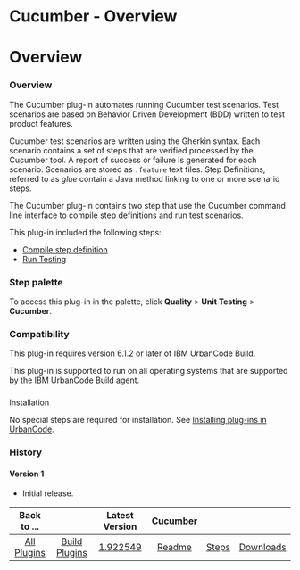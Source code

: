 
Cucumber - Overview
===================

# Overview



### Overview




 


The Cucumber plug-in automates running Cucumber test scenarios. Test scenarios are based on 
Behavior Driven Development (BDD) written to test product features. 


Cucumber test scenarios are written using the 
Gherkin syntax. Each scenario contains a set of steps that are verified processed by the Cucumber tool. A report of 
success or failure is generated for each scenario. Scenarios are stored as `.feature` text files. Step Definitions, 
referred to as *glue* contain a Java method linking to one or more scenario steps.


The Cucumber plug-in contains two 
step that use the Cucumber command line interface to compile step definitions and run test scenarios.


This plug-in 
included the following steps: 


* [Compile step definition](Steps/#compile_step_definition)
* [Run 
Testing](Steps/#run_testing)



### Step palette


To access this plug-in in the palette, click **Quality** > **Unit 
Testing** > **Cucumber**.


### Compatibility


This plug-in requires version 6.1.2 or later of IBM UrbanCode Build. 



This plug-in is supported to run on all operating systems that are supported by the IBM UrbanCode Build agent.


### 
Installation


No special steps are required for installation. See [Installing plug-ins in 
UrbanCode](https://www.urbancode.com/resource/installing-plug-ins-in-urbancode-products/ "Installing plug-ins in 
UrbanCode").


### History


#### Version 1


* Initial release.


|Back to ...||Latest Version|Cucumber |||
| :---: | :---: | :---: | :---: | :---: | :---: |
|[All Plugins](../../index.md)|[Build Plugins](../README.md)|[1.922549](https://raw.githubusercontent.com/UrbanCode/IBM-UCB-PLUGINS/main/files/Cucumber/Cucumber-1.922549.zip)|[Readme](README.md)|[Steps](steps.md)|[Downloads](downloads.md)|
